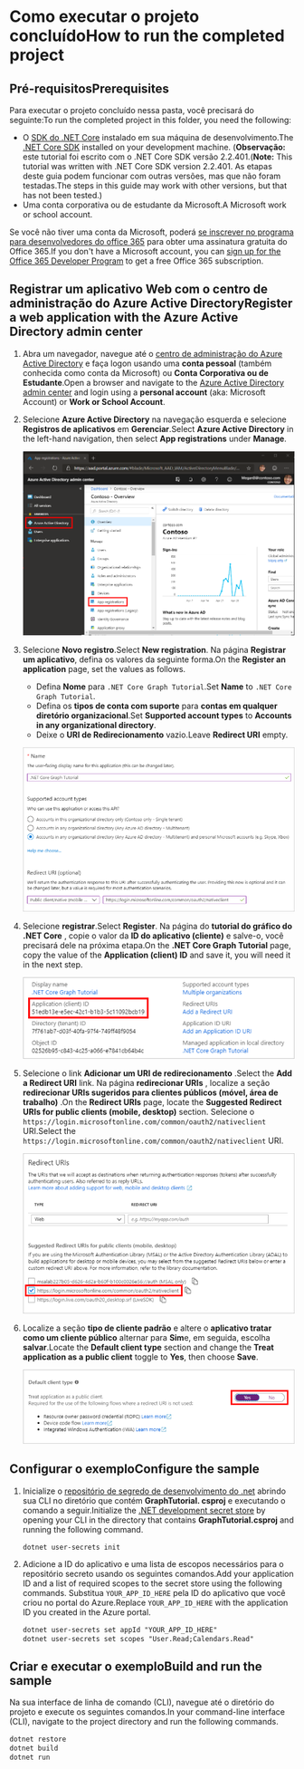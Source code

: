 # <a name="how-to-run-the-completed-project"></a><span data-ttu-id="9ca86-101">Como executar o projeto concluído</span><span class="sxs-lookup"><span data-stu-id="9ca86-101">How to run the completed project</span></span>

## <a name="prerequisites"></a><span data-ttu-id="9ca86-102">Pré-requisitos</span><span class="sxs-lookup"><span data-stu-id="9ca86-102">Prerequisites</span></span>

<span data-ttu-id="9ca86-103">Para executar o projeto concluído nessa pasta, você precisará do seguinte:</span><span class="sxs-lookup"><span data-stu-id="9ca86-103">To run the completed project in this folder, you need the following:</span></span>

- <span data-ttu-id="9ca86-104">O [SDK do .NET Core](https://dotnet.microsoft.com/download) instalado em sua máquina de desenvolvimento.</span><span class="sxs-lookup"><span data-stu-id="9ca86-104">The [.NET Core SDK](https://dotnet.microsoft.com/download) installed on your development machine.</span></span> <span data-ttu-id="9ca86-105">(**Observação:** este tutorial foi escrito com o .NET Core SDK versão 2.2.401.</span><span class="sxs-lookup"><span data-stu-id="9ca86-105">(**Note:** This tutorial was written with .NET Core SDK version 2.2.401.</span></span> <span data-ttu-id="9ca86-106">As etapas deste guia podem funcionar com outras versões, mas que não foram testadas.</span><span class="sxs-lookup"><span data-stu-id="9ca86-106">The steps in this guide may work with other versions, but that has not been tested.)</span></span>
- <span data-ttu-id="9ca86-107">Uma conta corporativa ou de estudante da Microsoft.</span><span class="sxs-lookup"><span data-stu-id="9ca86-107">A Microsoft work or school account.</span></span>

<span data-ttu-id="9ca86-108">Se você não tiver uma conta da Microsoft, poderá [se inscrever no programa para desenvolvedores do office 365](https://developer.microsoft.com/office/dev-program) para obter uma assinatura gratuita do Office 365.</span><span class="sxs-lookup"><span data-stu-id="9ca86-108">If you don't have a Microsoft account, you can [sign up for the Office 365 Developer Program](https://developer.microsoft.com/office/dev-program) to get a free Office 365 subscription.</span></span>

## <a name="register-a-web-application-with-the-azure-active-directory-admin-center"></a><span data-ttu-id="9ca86-109">Registrar um aplicativo Web com o centro de administração do Azure Active Directory</span><span class="sxs-lookup"><span data-stu-id="9ca86-109">Register a web application with the Azure Active Directory admin center</span></span>

1. <span data-ttu-id="9ca86-110">Abra um navegador, navegue até o [centro de administração do Azure Active Directory](https://aad.portal.azure.com) e faça logon usando uma **conta pessoal** (também conhecida como conta da Microsoft) ou **Conta Corporativa ou de Estudante**.</span><span class="sxs-lookup"><span data-stu-id="9ca86-110">Open a browser and navigate to the [Azure Active Directory admin center](https://aad.portal.azure.com) and login using a **personal account** (aka: Microsoft Account) or **Work or School Account**.</span></span>

1. <span data-ttu-id="9ca86-111">Selecione **Azure Active Directory** na navegação esquerda e selecione **Registros de aplicativos** em **Gerenciar**.</span><span class="sxs-lookup"><span data-stu-id="9ca86-111">Select **Azure Active Directory** in the left-hand navigation, then select **App registrations** under **Manage**.</span></span>

    ![<span data-ttu-id="9ca86-112">Uma captura de tela dos registros de aplicativo</span><span class="sxs-lookup"><span data-stu-id="9ca86-112">A screenshot of the App registrations</span></span> ](/tutorial/images/aad-portal-app-registrations.png)

1. <span data-ttu-id="9ca86-113">Selecione **Novo registro**.</span><span class="sxs-lookup"><span data-stu-id="9ca86-113">Select **New registration**.</span></span> <span data-ttu-id="9ca86-114">Na página **Registrar um aplicativo**, defina os valores da seguinte forma.</span><span class="sxs-lookup"><span data-stu-id="9ca86-114">On the **Register an application** page, set the values as follows.</span></span>

    - <span data-ttu-id="9ca86-115">Defina **Nome** para `.NET Core Graph Tutorial`.</span><span class="sxs-lookup"><span data-stu-id="9ca86-115">Set **Name** to `.NET Core Graph Tutorial`.</span></span>
    - <span data-ttu-id="9ca86-116">Defina os **tipos de conta com suporte** para **contas em qualquer diretório organizacional**.</span><span class="sxs-lookup"><span data-stu-id="9ca86-116">Set **Supported account types** to **Accounts in any organizational directory**.</span></span>
    - <span data-ttu-id="9ca86-117">Deixe o **URI de Redirecionamento** vazio.</span><span class="sxs-lookup"><span data-stu-id="9ca86-117">Leave **Redirect URI** empty.</span></span>

    ![Uma captura de tela da página registrar um aplicativo](/tutorial/images/aad-register-an-app.png)

1. <span data-ttu-id="9ca86-119">Selecione **registrar**.</span><span class="sxs-lookup"><span data-stu-id="9ca86-119">Select **Register**.</span></span> <span data-ttu-id="9ca86-120">Na página do **tutorial do gráfico do .NET Core** , copie o valor da **ID do aplicativo (cliente)** e salve-o, você precisará dele na próxima etapa.</span><span class="sxs-lookup"><span data-stu-id="9ca86-120">On the **.NET Core Graph Tutorial** page, copy the value of the **Application (client) ID** and save it, you will need it in the next step.</span></span>

    ![Uma captura de tela da ID do aplicativo do novo registro de aplicativo](/tutorial/images/aad-application-id.png)

1. <span data-ttu-id="9ca86-122">Selecione o link **Adicionar um URI de redirecionamento** .</span><span class="sxs-lookup"><span data-stu-id="9ca86-122">Select the **Add a Redirect URI** link.</span></span> <span data-ttu-id="9ca86-123">Na página **redirecionar URIs** , localize a seção **redirecionar URIs sugeridos para clientes públicos (móvel, área de trabalho)** .</span><span class="sxs-lookup"><span data-stu-id="9ca86-123">On the **Redirect URIs** page, locate the **Suggested Redirect URIs for public clients (mobile, desktop)** section.</span></span> <span data-ttu-id="9ca86-124">Selecione o `https://login.microsoftonline.com/common/oauth2/nativeclient` URI.</span><span class="sxs-lookup"><span data-stu-id="9ca86-124">Select the `https://login.microsoftonline.com/common/oauth2/nativeclient` URI.</span></span>

    ![Captura de tela da página URIs de redirecionamento](/tutorial/images/aad-redirect-uris.png)

1. <span data-ttu-id="9ca86-126">Localize a seção **tipo de cliente padrão** e altere o **aplicativo tratar como um cliente público** alternar para **Sim**e, em seguida, escolha **salvar**.</span><span class="sxs-lookup"><span data-stu-id="9ca86-126">Locate the **Default client type** section and change the **Treat application as a public client** toggle to **Yes**, then choose **Save**.</span></span>

    ![Uma captura de tela da seção tipo de cliente padrão](/tutorial/images/aad-default-client-type.png)

## <a name="configure-the-sample"></a><span data-ttu-id="9ca86-128">Configurar o exemplo</span><span class="sxs-lookup"><span data-stu-id="9ca86-128">Configure the sample</span></span>

1. <span data-ttu-id="9ca86-129">Inicialize o [repositório de segredo de desenvolvimento do .net](https://docs.microsoft.com/aspnet/core/security/app-secrets) abrindo sua CLI no diretório que contém **GraphTutorial. csproj** e executando o comando a seguir.</span><span class="sxs-lookup"><span data-stu-id="9ca86-129">Initialize the [.NET development secret store](https://docs.microsoft.com/aspnet/core/security/app-secrets) by opening your CLI in the directory that contains **GraphTutorial.csproj** and running the following command.</span></span>

    ```Shell
    dotnet user-secrets init
    ```

1. <span data-ttu-id="9ca86-130">Adicione a ID do aplicativo e uma lista de escopos necessários para o repositório secreto usando os seguintes comandos.</span><span class="sxs-lookup"><span data-stu-id="9ca86-130">Add your application ID and a list of required scopes to the secret store using the following commands.</span></span> <span data-ttu-id="9ca86-131">Substitua `YOUR_APP_ID_HERE` pela ID do aplicativo que você criou no portal do Azure.</span><span class="sxs-lookup"><span data-stu-id="9ca86-131">Replace `YOUR_APP_ID_HERE` with the application ID you created in the Azure portal.</span></span>

    ```Shell
    dotnet user-secrets set appId "YOUR_APP_ID_HERE"
    dotnet user-secrets set scopes "User.Read;Calendars.Read"
    ```

## <a name="build-and-run-the-sample"></a><span data-ttu-id="9ca86-132">Criar e executar o exemplo</span><span class="sxs-lookup"><span data-stu-id="9ca86-132">Build and run the sample</span></span>

<span data-ttu-id="9ca86-133">Na sua interface de linha de comando (CLI), navegue até o diretório do projeto e execute os seguintes comandos.</span><span class="sxs-lookup"><span data-stu-id="9ca86-133">In your command-line interface (CLI), navigate to the project directory and run the following commands.</span></span>

```Shell
dotnet restore
dotnet build
dotnet run
```
